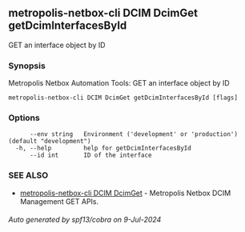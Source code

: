 ## metropolis-netbox-cli DCIM DcimGet getDcimInterfacesById

GET an interface object by ID

### Synopsis


Metropolis Netbox Automation Tools:
  GET an interface object by ID

```
metropolis-netbox-cli DCIM DcimGet getDcimInterfacesById [flags]
```

### Options

```
      --env string   Environment ('development' or 'production') (default "development")
  -h, --help         help for getDcimInterfacesById
      --id int       ID of the interface
```

### SEE ALSO

* [metropolis-netbox-cli DCIM DcimGet]()	 - Metropolis Netbox DCIM Management GET APIs.

###### Auto generated by spf13/cobra on 9-Jul-2024
